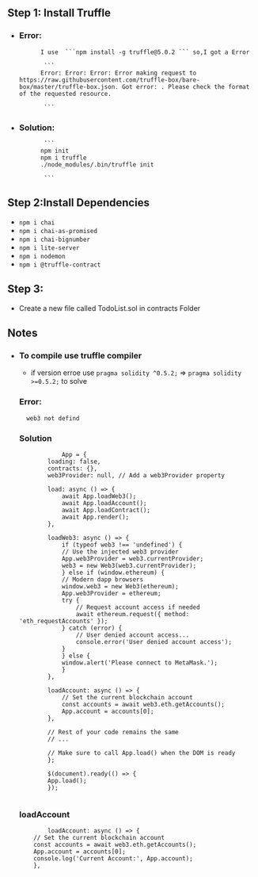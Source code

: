 ## Step 1: Install Truffle
- ### Error: 
            I use  ```npm install -g truffle@5.0.2 ``` so,I got a Error
  
             ```
            Error: Error: Error: Error making request to https://raw.githubusercontent.com/truffle-box/bare-box/master/truffle-box.json. Got error: . Please check the format of the requested resource.

             ```

- ### Solution:
             ```
            npm init
            npm i truffle
            ./node_modules/.bin/truffle init
            
             ```
## Step 2:Install Dependencies

- ``` npm i chai ```
- ``` npm i chai-as-promised ```
- ``` npm i chai-bignumber ```
- ``` npm i lite-server ```
- ``` npm i nodemon ```
- ``` npm i @truffle-contract ```

## Step 3:

- Create a new file called TodoList.sol in contracts Folder


## Notes
- ### To compile use truffle compiler
    - if version erroe use ```pragma solidity ^0.5.2;``` => ``` pragma solidity >=0.5.2; ``` to solve


    ### Error:
        web3 not defind
    ### Solution

    ``` 
                App = {
            loading: false,
            contracts: {},
            web3Provider: null, // Add a web3Provider property

            load: async () => {
                await App.loadWeb3();
                await App.loadAccount();
                await App.loadContract();
                await App.render();
            },

            loadWeb3: async () => {
                if (typeof web3 !== 'undefined') {
                // Use the injected web3 provider
                App.web3Provider = web3.currentProvider;
                web3 = new Web3(web3.currentProvider);
                } else if (window.ethereum) {
                // Modern dapp browsers
                window.web3 = new Web3(ethereum);
                App.web3Provider = ethereum;
                try {
                    // Request account access if needed
                    await ethereum.request({ method: 'eth_requestAccounts' });
                } catch (error) {
                    // User denied account access...
                    console.error('User denied account access');
                }
                } else {
                window.alert('Please connect to MetaMask.');
                }
            },

            loadAccount: async () => {
                // Set the current blockchain account
                const accounts = await web3.eth.getAccounts();
                App.account = accounts[0];
            },

            // Rest of your code remains the same
            // ...

            // Make sure to call App.load() when the DOM is ready
            };

            $(document).ready(() => {
            App.load();
            });


    ```

    ### loadAccount

    ```
            loadAccount: async () => {
        // Set the current blockchain account
        const accounts = await web3.eth.getAccounts();
        App.account = accounts[0];
        console.log('Current Account:', App.account);
        },


    ```
